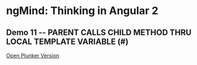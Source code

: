 # ngMind: Thinking in Angular 2

## Demo 11 -- PARENT CALLS CHILD METHOD THRU LOCAL TEMPLATE VARIABLE (#)

[Open Plunker Version](http://plnkr.co/edit/c4PArd0MXl9vuugAn7v5?p=preview)
